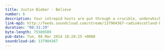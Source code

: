 ```yaml
---
title: Justin Bieber - Believe
number: 6
description: Your intrepid hosts are put through a crucible, underwhich only Beliebers emerge. Will they live?
link-mp3: http://feeds.soundcloud.com/stream/137904367-radio4scotland-hmm-interesting-choice-ep-6.mp3
duration: "00:31:29"
byte-length: 75589589
pub-date: Tue, 04 Mar 2014 18:28:25 +0000
soundcloud-id: 137904367
---
```

